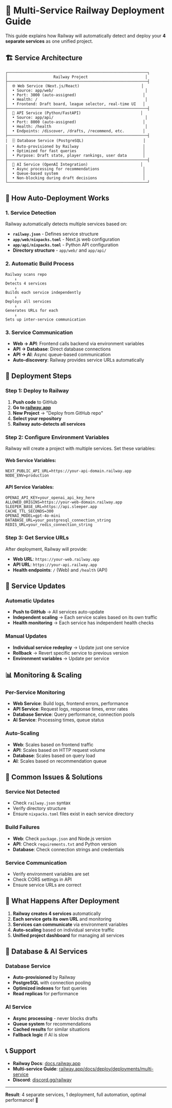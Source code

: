 # 🚂 Multi-Service Railway Deployment Guide

This guide explains how Railway will automatically detect and deploy your **4 separate services** as one unified project.

## 🏗️ **Service Architecture**

```
┌─────────────────────────────────────────────────────────────┐
│                    Railway Project                         │
├─────────────────────────────────────────────────────────────┤
│  🌐 Web Service (Next.js/React)                           │
│  • Source: app/web/                                        │
│  • Port: 3000 (auto-assigned)                             │
│  • Health: /                                               │
│  • Frontend: Draft board, league selector, real-time UI   │
├─────────────────────────────────────────────────────────────┤
│  📡 API Service (Python/FastAPI)                          │
│  • Source: app/api/                                        │
│  • Port: 8000 (auto-assigned)                             │
│  • Health: /health                                         │
│  • Endpoints: /discover, /drafts, /recommend, etc.        │
├─────────────────────────────────────────────────────────────┤
│  🗄️ Database Service (PostgreSQL)                          │
│  • Auto-provisioned by Railway                            │
│  • Optimized for fast queries                             │
│  • Purpose: Draft state, player rankings, user data       │
├─────────────────────────────────────────────────────────────┤
│  🤖 AI Service (OpenAI Integration)                       │
│  • Async processing for recommendations                   │
│  • Queue-based system                                     │
│  • Non-blocking during draft decisions                    │
└─────────────────────────────────────────────────────────────┘
```

## 🚀 **How Auto-Deployment Works**

### 1. **Service Detection**
Railway automatically detects multiple services based on:
- **`railway.json`** - Defines service structure
- **`app/web/nixpacks.toml`** - Next.js web configuration
- **`app/api/nixpacks.toml`** - Python API configuration
- **Directory structure** - `app/web/` and `app/api/`

### 2. **Automatic Build Process**
```
Railway scans repo
    ↓
Detects 4 services
    ↓
Builds each service independently
    ↓
Deploys all services
    ↓
Generates URLs for each
    ↓
Sets up inter-service communication
```

### 3. **Service Communication**
- **Web → API**: Frontend calls backend via environment variables
- **API → Database**: Direct database connections
- **API → AI**: Async queue-based communication
- **Auto-discovery**: Railway provides service URLs automatically

## 🔧 **Deployment Steps**

### **Step 1: Deploy to Railway**
1. **Push code** to GitHub
2. **Go to [railway.app](https://railway.app)**
3. **New Project** → "Deploy from GitHub repo"
4. **Select your repository**
5. **Railway auto-detects all services**

### **Step 2: Configure Environment Variables**
Railway will create a project with multiple services. Set these variables:

#### **Web Service Variables:**
```
NEXT_PUBLIC_API_URL=https://your-api-domain.railway.app
NODE_ENV=production
```

#### **API Service Variables:**
```
OPENAI_API_KEY=your_openai_api_key_here
ALLOWED_ORIGINS=https://your-web-domain.railway.app
SLEEPER_BASE_URL=https://api.sleeper.app
CACHE_TTL_SECONDS=300
OPENAI_MODEL=gpt-4o-mini
DATABASE_URL=your_postgresql_connection_string
REDIS_URL=your_redis_connection_string
```

### **Step 3: Get Service URLs**
After deployment, Railway will provide:
- **Web URL**: `https://your-web.railway.app`
- **API URL**: `https://your-api.railway.app`
- **Health endpoints**: `/` (Web) and `/health` (API)

## 🔄 **Service Updates**

### **Automatic Updates**
- **Push to GitHub** → All services auto-update
- **Independent scaling** → Each service scales based on its own traffic
- **Health monitoring** → Each service has independent health checks

### **Manual Updates**
- **Individual service redeploy** → Update just one service
- **Rollback** → Revert specific service to previous version
- **Environment variables** → Update per service

## 📊 **Monitoring & Scaling**

### **Per-Service Monitoring**
- **Web Service**: Build logs, frontend errors, performance
- **API Service**: Request logs, response times, error rates
- **Database Service**: Query performance, connection pools
- **AI Service**: Processing times, queue status

### **Auto-Scaling**
- **Web**: Scales based on frontend traffic
- **API**: Scales based on HTTP request volume
- **Database**: Scales based on query load
- **AI**: Scales based on recommendation queue

## 🚫 **Common Issues & Solutions**

### **Service Not Detected**
- Check `railway.json` syntax
- Verify directory structure
- Ensure `nixpacks.toml` files exist in each service directory

### **Build Failures**
- **Web**: Check `package.json` and Node.js version
- **API**: Check `requirements.txt` and Python version
- **Database**: Check connection strings and credentials

### **Service Communication**
- Verify environment variables are set
- Check CORS settings in API
- Ensure service URLs are correct

## 🎯 **What Happens After Deployment**

1. **Railway creates 4 services** automatically
2. **Each service gets its own URL** and monitoring
3. **Services can communicate** via environment variables
4. **Auto-scaling** based on individual service traffic
5. **Unified project dashboard** for managing all services

## 🔮 **Database & AI Services**

### **Database Service**
- **Auto-provisioned** by Railway
- **PostgreSQL** with connection pooling
- **Optimized indexes** for fast queries
- **Read replicas** for performance

### **AI Service**
- **Async processing** - never blocks drafts
- **Queue system** for recommendations
- **Cached results** for similar situations
- **Fallback logic** if AI is slow

## 📞 **Support**

- **Railway Docs**: [docs.railway.app](https://docs.railway.app)
- **Multi-service Guide**: [railway.app/docs/deploy/deployments/multi-service](https://railway.app/docs/deploy/deployments/multi-service)
- **Discord**: [discord.gg/railway](https://discord.gg/railway)

---

**Result**: 4 separate services, 1 deployment, full automation, optimal performance! 🚀
